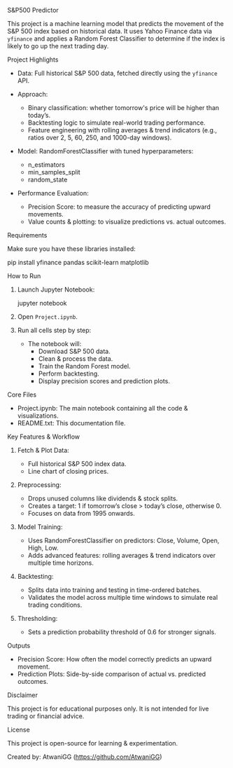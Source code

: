 S&P500 Predictor

This project is a machine learning model that predicts the movement of the S&P 500 index based on historical data. It uses Yahoo Finance data via `yfinance` and applies a Random Forest Classifier to determine if the index is likely to go up the next trading day.

Project Highlights

- Data:
  Full historical S&P 500 data, fetched directly using the `yfinance` API.

- Approach:
  - Binary classification: whether tomorrow's price will be higher than today’s.
  - Backtesting logic to simulate real-world trading performance.
  - Feature engineering with rolling averages & trend indicators (e.g., ratios over 2, 5, 60, 250, and 1000-day windows).

- Model:
  RandomForestClassifier with tuned hyperparameters:
  - n_estimators
  - min_samples_split
  - random_state

- Performance Evaluation:
  - Precision Score: to measure the accuracy of predicting upward movements.
  - Value counts & plotting: to visualize predictions vs. actual outcomes.

Requirements

Make sure you have these libraries installed:

pip install yfinance pandas scikit-learn matplotlib

How to Run

1. Launch Jupyter Notebook:

   jupyter notebook

2. Open `Project.ipynb`.

3. Run all cells step by step:
   - The notebook will:
     - Download S&P 500 data.
     - Clean & process the data.
     - Train the Random Forest model.
     - Perform backtesting.
     - Display precision scores and prediction plots.

Core Files

- Project.ipynb: The main notebook containing all the code & visualizations.
- README.txt: This documentation file.

Key Features & Workflow

1. Fetch & Plot Data:
   - Full historical S&P 500 index data.
   - Line chart of closing prices.

2. Preprocessing:
   - Drops unused columns like dividends & stock splits.
   - Creates a target: 1 if tomorrow’s close > today’s close, otherwise 0.
   - Focuses on data from 1995 onwards.

3. Model Training:
   - Uses RandomForestClassifier on predictors: Close, Volume, Open, High, Low.
   - Adds advanced features: rolling averages & trend indicators over multiple time horizons.

4. Backtesting:
   - Splits data into training and testing in time-ordered batches.
   - Validates the model across multiple time windows to simulate real trading conditions.

5. Thresholding:
   - Sets a prediction probability threshold of 0.6 for stronger signals.

Outputs

- Precision Score: How often the model correctly predicts an upward movement.
- Prediction Plots: Side-by-side comparison of actual vs. predicted outcomes.

Disclaimer

This project is for educational purposes only.
It is not intended for live trading or financial advice.

License

This project is open-source for learning & experimentation.

Created by: AtwaniGG (https://github.com/AtwaniGG)

